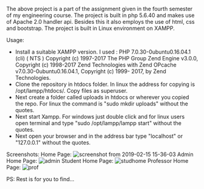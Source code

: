 The above project is a part of the assignment given in the fourth semester of my engineering course.
The project is built in php 5.6.40 and makes use of Apache 2.0 handler api. Besides this it also employs the use of html, css and bootstrap. The project is built in Linux environment on XAMPP.

Usage: 
* Install a suitable XAMPP version. I used :
  PHP 7.0.30-0ubuntu0.16.04.1 (cli) ( NTS )
  Copyright (c) 1997-2017 The PHP Group
  Zend Engine v3.0.0, Copyright (c) 1998-2017 Zend Technologies with Zend OPcache v7.0.30-0ubuntu0.16.04.1, Copyright (c) 1999-   2017, by Zend Technologies.
* Clone the repository in htdocs folder. In linux the address for copying is /opt/lampp/htdocs/. Copy files as superuser.
* Next create a folder called uploads in htdocs or wherever you copied the repo. For linux the command is "sudo mkdir uploads"   without the quotes.
* Next start Xampp. For windows just double click and for linux users open terminal and type "sudo /opt/lampp/lampp start"       without the quotes.
* Next open your browser and in the address bar type "localhost" or "127.0.0.1" without the quotes.

Screenshots:
Home Page:
![screenshot from 2019-02-15 15-36-03](https://user-images.githubusercontent.com/41465918/52849672-97211200-3137-11e9-8909-f966d92b0987.png)
Admin Home Page:
![admin](https://user-images.githubusercontent.com/41465918/52849750-c9cb0a80-3137-11e9-9f15-eb495c1f901b.png)
Student Home Page:
![studhome](https://user-images.githubusercontent.com/41465918/52849819-f67f2200-3137-11e9-8a00-b694307eaec0.png)
Professor Home Page:
![prof](https://user-images.githubusercontent.com/41465918/52849880-1c0c2b80-3138-11e9-8d4b-50f861e8785f.png)

PS:
Rest is for you to find...
